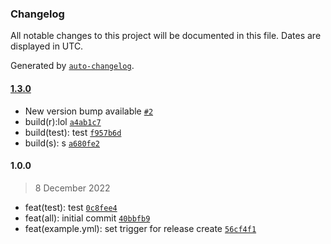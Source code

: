 ### Changelog

All notable changes to this project will be documented in this file. Dates are displayed in UTC.

Generated by [`auto-changelog`](https://github.com/CookPete/auto-changelog).

#### [1.3.0](https://github.com/JsantanaRoman/actions-test/compare/1.0.0...1.3.0)

- New version bump available [`#2`](https://github.com/JsantanaRoman/actions-test/pull/2)
- build(r):lol [`a4ab1c7`](https://github.com/JsantanaRoman/actions-test/commit/a4ab1c7ccb02e3d6ace71b9b53e36f3ea5ed905e)
- build(test): test [`f957b6d`](https://github.com/JsantanaRoman/actions-test/commit/f957b6dd3a9f5e6943f5ae0b3e3621a88c454312)
- build(s): s [`a680fe2`](https://github.com/JsantanaRoman/actions-test/commit/a680fe2b32049274c367549473e3930eb656337d)

#### 1.0.0

> 8 December 2022

- feat(test): test [`0c8fee4`](https://github.com/JsantanaRoman/actions-test/commit/0c8fee4c2b4becaf497c3c20c8fb6ba8213b8a54)
- feat(all): initial commit [`40bbfb9`](https://github.com/JsantanaRoman/actions-test/commit/40bbfb900a81a72839530608c50259af2bc3fcfc)
- feat(example.yml): set trigger for release create [`56cf4f1`](https://github.com/JsantanaRoman/actions-test/commit/56cf4f1b2688fb4cde97f0fa7d6f6ee7a4143a62)
